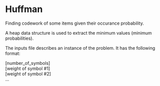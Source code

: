 # Huffman
Finding codework of some items given their occurance probability.  

A heap data structure is used to extract the minimum values (minimum probabilities).

The inputs file describes an instance of the problem. It has the following format:  

[number_of_symbols]  
[weight of symbol #1]  
[weight of symbol #2]  
...  
